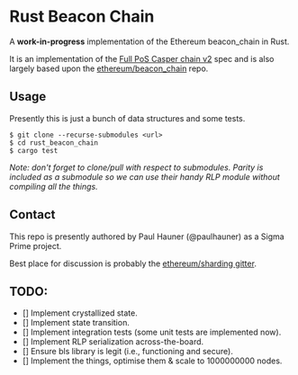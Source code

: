 # Rust Beacon Chain 

A **work-in-progress** implementation of the Ethereum beacon_chain in Rust.

It is an implementation of the [Full PoS Casper chain
v2](https://notes.ethereum.org/SCIg8AH5SA-O4C1G1LYZHQ?view) spec and is also
largely based upon the
[ethereum/beacon_chain](https://github.com/ethereum/beacon_chain) repo.

## Usage

Presently this is just a bunch of data structures and some tests.

```
$ git clone --recurse-submodules <url>
$ cd rust_beacon_chain
$ cargo test
```

_Note: don't forget to clone/pull with respect to submodules. Parity is
included as a submodule so we can use their handy RLP module without compiling
all the things._

## Contact

This repo is presently authored by Paul Hauner (@paulhauner) as a Sigma Prime
project. 

Best place for discussion is probably the [ethereum/sharding
gitter](https://gitter.im/ethereum/sharding).

## TODO:

- [] Implement crystallized state.
- [] Implement state transition.
- [] Implement integration tests (some unit tests are implemented now).
- [] Implement RLP serialization across-the-board.
- [] Ensure bls library is legit (i.e., functioning and secure).
- [] Implement the things, optimise them & scale to 1000000000 nodes.
